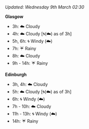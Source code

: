 *Updated: Wednesday 9th March 02:30*

**Glasgow**

* 3h: :cloud: Cloudy
* 4h: :cloud: Cloudy [:cyclone:(:cloud:) as of 3h]
* 5h, 6h: :cyclone: Windy (:cloud:)
* 7h: :umbrella: Rainy
* 8h: :cloud: Cloudy
* 9h - 14h: :umbrella: Rainy

**Edinburgh**

* 3h, 4h: :cloud: Cloudy
* 5h: :cloud: Cloudy [:cyclone:(:cloud:) as of 3h]
* 6h: :cyclone: Windy (:cloud:)
* 7h - 10h: :cloud: Cloudy
* 11h - 13h: :cyclone: Windy (:cloud:)
* 14h: :umbrella: Rainy
